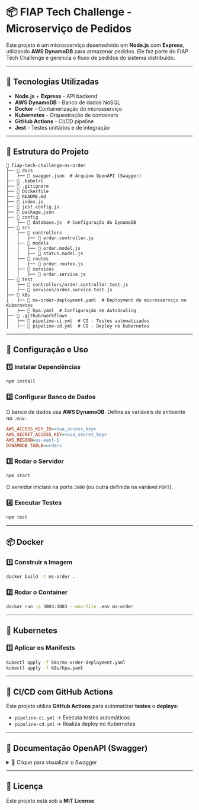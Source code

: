 # 📦 FIAP Tech Challenge - Microserviço de Pedidos

Este projeto é um microsserviço desenvolvido em **Node.js** com **Express**, utilizando **AWS DynamoDB** para armazenar pedidos. Ele faz parte do FIAP Tech Challenge e gerencia o fluxo de pedidos do sistema distribuído.

---

## 🚀 Tecnologias Utilizadas
- **Node.js** + **Express** - API backend
- **AWS DynamoDB** - Banco de dados NoSQL
- **Docker** - Containerização do microsserviço
- **Kubernetes** - Orquestração de containers
- **GitHub Actions** - CI/CD pipeline
- **Jest** - Testes unitários e de integração

---

## 📂 Estrutura do Projeto
```
📁 fiap-tech-challenge-ms-order
├── 📁 docs
│   ├── 📜 swagger.json  # Arquivo OpenAPI (Swagger)
├── 📜 .babelrc
├── 📜 .gitignore
├── 📜 Dockerfile
├── 📜 README.md
├── 📜 index.js
├── 📜 jest.config.js
├── 📜 package.json
├── 📁 config
│   ├── 📜 database.js  # Configuração do DynamoDB
├── 📁 src
│   ├── 📁 controllers
│   │   ├── 📜 order.controller.js
│   ├── 📁 models
│   │   ├── 📜 order.model.js
│   │   ├── 📜 status.model.js
│   ├── 📁 routes
│   │   ├── 📜 order.routes.js
│   ├── 📁 services
│   │   ├── 📜 order.service.js
├── 📁 test
│   ├── 📜 controllers/order.controller.test.js
│   ├── 📜 services/order.service.test.js
├── 📁 k8s
│   ├── 📜 ms-order-deployment.yaml  # Deployment do microsserviço no Kubernetes
│   ├── 📜 hpa.yaml  # Configuração de AutoScaling
├── 📁 .github/workflows
│   ├── 📜 pipeline-ci.yml  # CI - Testes automatizados
│   ├── 📜 pipeline-cd.yml  # CD - Deploy no Kubernetes
```

---

## 🔧 Configuração e Uso

### 1️⃣ **Instalar Dependências**
```sh
npm install
```

### 2️⃣ **Configurar Banco de Dados**
O banco de dados usa **AWS DynamoDB**. Defina as variáveis de ambiente no `.env`:
```ini
AWS_ACCESS_KEY_ID=<sua_access_key>
AWS_SECRET_ACCESS_KEY=<sua_secret_key>
AWS_REGION=us-east-1
DYNAMODB_TABLE=orders
```

### 3️⃣ **Rodar o Servidor**
```sh
npm start
```
O servidor iniciará na porta `3000` (ou outra definida na variável `PORT`).

### 4️⃣ **Executar Testes**
```sh
npm test
```

---

## 📦 Docker
### **1️⃣ Construir a Imagem**
```sh
docker build -t ms-order .
```

### **2️⃣ Rodar o Container**
```sh
docker run -p 3003:3003 --env-file .env ms-order
```

---

## 🚢 Kubernetes
### **1️⃣ Aplicar os Manifests**
```sh
kubectl apply -f k8s/ms-order-deployment.yaml
kubectl apply -f k8s/hpa.yaml
```

---

## 🔄 CI/CD com GitHub Actions
Este projeto utiliza **GitHub Actions** para automatizar **testes** e **deploys**:
- `pipeline-ci.yml` → Executa testes automáticos
- `pipeline-cd.yml` → Realiza deploy no Kubernetes

---

## 📜 Documentação OpenAPI (Swagger)

<details>
  <summary>📖 Clique para visualizar o Swagger</summary>

### 🔹 **Endpoints da API**
- `GET /api/v1/orders` → Lista todos os pedidos
- `POST /api/v1/orders` → Cria um novo pedido e retorna os dados criados
- `GET /api/v1/orders/{id}` → Retorna um pedido pelo ID
- `PATCH /api/v1/orders/{id}` → Atualiza **somente** o status de um pedido

### 🔹 **Baixar Swagger JSON**
[Download swagger.json](./docs/swagger.json)

</details>

---

## 📝 Licença
Este projeto está sob a **MIT License**.

